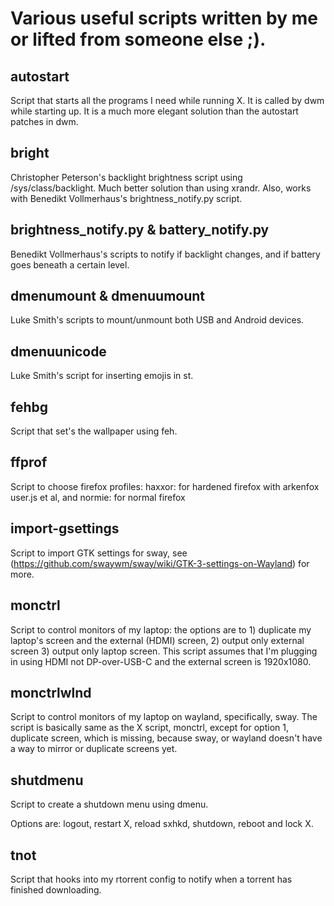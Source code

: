 # Various useful scripts written by me or lifted from someone else ;).

## autostart

Script that starts all the programs I need while running X. It is called by dwm while starting up. It is a much more elegant solution than the autostart patches in dwm.

## bright

Christopher Peterson's backlight brightness script using /sys/class/backlight. Much better solution than using xrandr. Also, works with Benedikt Vollmerhaus's brightness_notify.py script.

## brightness_notify.py & battery_notify.py

Benedikt Vollmerhaus's scripts to notify if backlight changes, and if battery goes beneath a certain level.

## dmenumount & dmenuumount

Luke Smith's scripts to mount/unmount both USB and Android devices.

## dmenuunicode

Luke Smith's script for inserting emojis in st.

## fehbg

Script that set's the wallpaper using feh.

## ffprof

Script to choose firefox profiles: haxxor: for hardened firefox with arkenfox user.js et al, and normie: for normal firefox

## import-gsettings

Script to import GTK settings for sway, see (https://github.com/swaywm/sway/wiki/GTK-3-settings-on-Wayland) for more.

## monctrl

Script to control monitors of my laptop: the options are to 1) duplicate my laptop's screen and the external (HDMI) screen, 2) output only external screen 3) output only laptop screen.
This script assumes that I'm plugging in using HDMI not DP-over-USB-C and the external screen is 1920x1080.

## monctrlwlnd

Script to control monitors of my laptop on wayland, specifically, sway. The script is basically same as the X script, monctrl, except for option 1, duplicate screen, which is missing, because sway, or wayland doesn't have a way to mirror or duplicate screens yet.

## shutdmenu

Script to create a shutdown menu using dmenu.

Options are: logout, restart X, reload sxhkd, shutdown, reboot and lock X.

## tnot

Script that hooks into my rtorrent config to notify when a torrent has finished downloading.
